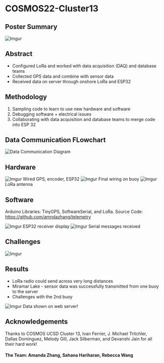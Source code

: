 # COSMOS22-Cluster13

## Poster Summary
![Imgur](https://i.imgur.com/G8A6O0B.png)

## Abstract
- Configured LoRa and worked with data acquisition (DAQ) and database teams
- Collected GPS data and combine with sensor data 
- Received data on server through onshore LoRa and ESP32 

## Methodology 
1. Sampling code to learn to use new hardware and software
2. Debugging software + electrical issues 
3. Collaborating with data acquisition and database teams to merge code into ESP 32

## Data Communication FLowchart
![Data Communication Diagram](https://i.imgur.com/4BixIvQ.png)

## Hardware
![Imgur](https://i.imgur.com/Ll6fNMM.jpg)
Wired GPS, encoder, ESP32
![Imgur](https://i.imgur.com/PJuxaK7.jpg)
Final wiring on buoy
![Imgur](https://i.imgur.com/SKI7DaI.jpg)
LoRa antenna

## Software
Arduino Libraries: TinyGPS, SoftwareSerial, and LoRa.
Source Code: https://github.com/amndazhang/telemetry

![Imgur](https://i.imgur.com/LkMnVEN.jpg)
ESP32 receiver display
![Imgur](https://i.imgur.com/rcfc8lc.png)
Serial messages received

## Challenges
![Imgur](https://i.imgur.com/cRDwAqF.png)

## Results
- LoRa radio could send across very long distances
- Miramar Lake - sensor data was successfully transmitted from one buoy to the server
- Challenges with the 2nd buoy

![Imgur](https://i.imgur.com/oxFCFft.jpg)
Data shown on web server!

## Acknowledgements
Thanks to COSMOS UCSD Cluster 13, Ivan Ferrier, J. Michael Tritchler, Dallas Dominguez, Melody Gill, Jack Silberman, and Devanshi Jain for all their hard work!

#### The Team: Amanda Zhang, Sahana Hariharan, Rebecca Wang
